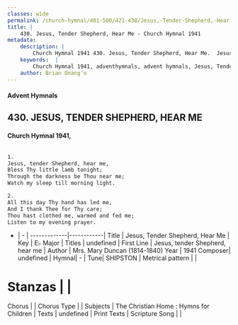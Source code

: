 ```yaml
---
classes: wide
permalink: /church-hymnal/401-500/421-430/Jesus,-Tender-Shepherd,-Hear-Me/
title: |
    430. Jesus, Tender Shepherd, Hear Me - Church Hymnal 1941
metadata:
    description: |
        Church Hymnal 1941 430. Jesus, Tender Shepherd, Hear Me.  Jesus, tender Shepherd, hear me, Bless Thy little lamb tonight; Through the darkness be Thou near me; Watch my sleep till morning light.  
    keywords:  |
        Church Hymnal 1941, adventhymnals, advent hymnals, Jesus, Tender Shepherd, Hear Me, Jesus, tender Shepherd, hear me. 
    author: Brian Onang'o
---
```


#### Advent Hymnals
## 430. JESUS, TENDER SHEPHERD, HEAR ME
####  Church Hymnal 1941,

```txt

1.
Jesus, tender Shepherd, hear me,
Bless Thy little lamb tonight;
Through the darkness be Thou near me;
Watch my sleep till morning light.

2.
All this day Thy hand has led me,
And I thank Thee for Thy care;
Thou hast clothed me, warmed and fed me;
Listen to my evening prayer.


```

- |   -  |
-------------|------------|
Title | Jesus, Tender Shepherd, Hear Me |
Key | E♭ Major |
Titles | undefined |
First Line | Jesus, tender Shepherd, hear me |
Author | Mrs. Mary Duncan (1814-1840)
Year | 1941
Composer| undefined |
Hymnal|  - |
Tune| SHIPSTON |
Metrical pattern | |
# Stanzas |  |
Chorus |  |
Chorus Type |  |
Subjects | The Christian Home : Hymns for Children |
Texts | undefined |
Print Texts | 
Scripture Song |  |
    
